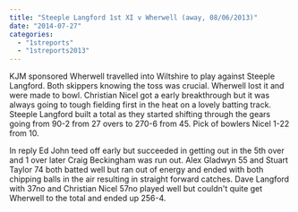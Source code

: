 ```yaml
---
title: "Steeple Langford 1st XI v Wherwell (away, 08/06/2013)"
date: "2014-07-27"
categories: 
  - "1streports"
  - "1streports2013"
---
```


KJM sponsored Wherwell travelled into Wiltshire to play against Steeple Langford. Both skippers knowing the toss was crucial. Wherwell lost it and were made to bowl. Christian Nicel got a early breakthrough but it was always going to tough fielding first in the heat on a lovely batting track. Steeple Langford built a total as they started shifting through the gears going from 90-2 from 27 overs to 270-6 from 45. Pick of bowlers Nicel 1-22 from 10.

In reply Ed John teed off early but succeeded in getting out in the 5th over and 1 over later Craig Beckingham was run out. Alex Gladwyn 55 and Stuart Taylor 74 both batted well but ran out of energy and ended with both chipping balls in the air resulting in straight forward catches. Dave Langford with 37no and Christian Nicel 57no played well but couldn't quite get Wherwell to the total and ended up 256-4.
